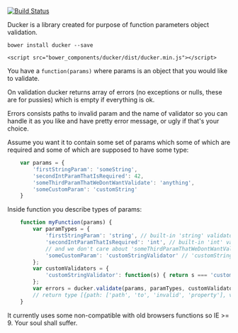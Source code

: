 [![Build Status](https://travis-ci.org/Firfi/ducker.svg?branch=master)](https://travis-ci.org/Firfi/ducker)

Ducker is a library created for purpose of function parameters object validation.

`bower install ducker --save`

`<script src="bower_components/ducker/dist/ducker.min.js"></script>`

You have a `function(params)` where params is an object that you would like to validate.

On validation ducker returns array of errors (no exceptions or nulls, these are for pussies) which is empty if everything is ok.

Errors consists paths to invalid param and the name of validator so you can handle it as you like and have pretty error message, or ugly if that's your choice.

Assume you want it to contain some set of params which some of which are required and some of which are supposed to have some type:

```javascript
    var params = {
        'firstStringParam': 'someString',
        'secondIntParamThatIsRequired': 42,
        'someThirdParamThatWeDontWantValidate': 'anything',
        'someCustomParam': 'customString'
    }
```

Inside function you describe types of params:

```javascript
    function myFunction(params) {
        var paramTypes = {
            'firstStringParam': 'string', // built-in 'string' validator
            'secondIntParamThatIsRequired': 'int', // built-in 'int' validator
            // and we don't care about 'someThirdParamThatWeDontWantValidate' param
            'someCustomParam': 'customStringValidator' // 'customStringValidator' is a validator that we define on call or register in ducker with registerValidator(name, validator) function
        };
        var customValidators = {
            'customStringValidator': function(s) { return s === 'customString'; }
        };
        var errors = ducker.validate(params, paramTypes, customValidators);
        // return type [{path: ['path', 'to', 'invalid', 'property'], validation: 'validatorName'}, ...] // if no errors, empty array
    }
```

It currently uses some non-compatible with old browsers functions so IE >= 9. Your soul shall suffer.